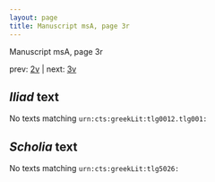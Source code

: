 ```yaml
---
layout: page
title: Manuscript msA, page 3r
---
```


Manuscript msA, page 3r

prev:  [2v](../2v) | next:  [3v](../3v)

## *Iliad* text

No texts matching `urn:cts:greekLit:tlg0012.tlg001:`

## *Scholia* text

No texts matching `urn:cts:greekLit:tlg5026:`
